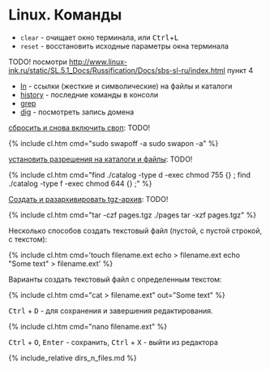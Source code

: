# Linux. Команды

- `clear` - очищает окно терминала, или <kbd>Ctrl</kbd>+<kbd>L</kbd>
- `reset` - восстановить исходные параметры окна терминала

<span class="warn">TODO!</span> посмотри <http://www.linux-ink.ru/static/SL.5.1_Docs/Russification/Docs/sbs-sl-ru/index.html> пункт 4 

- [ln](ln) - ссылки (жесткие и символические) на файлы и каталоги
- [history](history) - последние команды в консоли
- [grep](grep)
- [dig](dig) - посмотреть запись домена

[сбросить и снова включить своп](swap): <span class="warn">TODO!</span>

{% include cl.htm
cmd="sudo swapoff -a
sudo swapon -a" %}

[установить разрешения на каталоги и файлы](chmod_chown_r): <span class="warn">TODO!</span>

{% include cl.htm
cmd="find ./catalog -type d -exec chmod 755 {} \;
find ./catalog -type f -exec chmod 644 {} \;" %}

[Создать и разархивировать tgz-архив](tar): <span class="warn">TODO!</span>

{% include cl.htm
cmd="tar -czf pages.tgz ./pages
tar -xzf pages.tgz" %}

Несколько способов создать текстовый файл (пустой, с пустой строкой, с текстом):

{% include cl.htm
cmd='touch filename.ext
echo > filename.ext
echo "Some text" > filename.ext' %}

Варианты создать текстовый файл с определенным текстом:

{% include cl.htm
cmd="cat > filename.ext"
out="Some text" %}

<kbd>Ctrl</kbd> + <kbd>D</kbd> - для сохранения и завершения редактирования.

{% include cl.htm
cmd="nano filename.ext" %}

<kbd>Ctrl</kbd> + <kbd>O</kbd>, <kbd>Enter</kbd> - сохранить,
<kbd>Ctrl</kbd> + <kbd>X</kbd> - выйти из редактора


{% include_relative dirs_n_files.md %}
